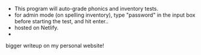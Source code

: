 - This program will auto-grade phonics and inventory tests.
- for admin mode (on spelling inventory), type "password" in the input box before starting the test, and hit enter..
- hosted on Netlify.
- 
bigger writeup on my personal website!
